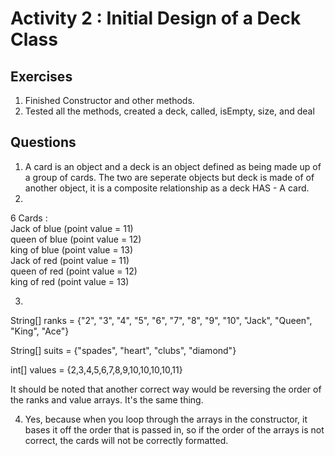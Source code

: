 # Activity 2 : Initial Design of a Deck Class  

## Exercises  
1. Finished Constructor and other methods.  
2. Tested all the methods, created a deck, called, isEmpty, size, and deal  


## Questions  
1. A card is an object and a deck is an object defined as being made up of a group of cards. The two are seperate objects but deck is made of of another object, it is a composite relationship as a deck HAS - A card.    
2.  
6 Cards  :  
Jack of blue (point value = 11)   
queen of blue (point value = 12)  
king of blue (point value = 13)  
Jack of red (point value = 11)  
queen of red (point value = 12)   
king of red (point value = 13)  

3. 
String[] ranks = {"2", "3", "4", "5", "6", "7", "8", "9", "10", "Jack", "Queen", "King", "Ace"}  

String[] suits = {"spades", "heart", "clubs", "diamond"}  

int[] values = {2,3,4,5,6,7,8,9,10,10,10,10,11}  

It should be noted that another correct way would be reversing the order of the ranks and value arrays. It's the same thing.


4. Yes, because when you loop through the arrays in the constructor, it bases it off the order that is passed in, so if the order of the arrays is not correct, the cards will not be correctly formatted. 
